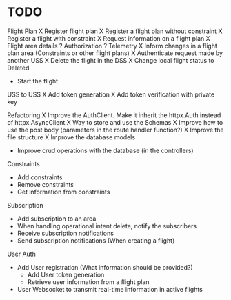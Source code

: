 # TODO

Flight Plan
X Register flight plan
    X Register a flight plan without constraint
    X Register a flight with constraint
X Request information on a flight plan
    X Flight area details
    ? Authorization
    ? Telemetry
X Inform changes in a flight plan area (Constraints or other flight plans)
    X Authenticate request made by another USS
    X Delete the flight in the DSS
    X Change local flight status to Deleted
- Start the flight

USS to USS
X Add token generation
X Add token verification with private key

Refactoring
X Improve the AuthClient. Make it inherit the httpx.Auth instead of httpx.AsyncClient
X Way to store and use the Schemas
    X Improve how to use the post body (parameters in the route handler function?)
    X Improve the file structure
X Improve the database models
- Improve crud operations with the database (in the controllers)

Constraints
- Add constraints
- Remove constraints
- Get information from constraints

Subscription
- Add subscription to an area
- When handling operational intent delete, notify the subscribers
- Receive subscription notifications
- Send subscription notifications (When creating a flight)

User Auth
- Add User registration (What information should be provided?)
    - Add User token generation
    - Retrieve user information from a flight plan
- User Websocket to transmit real-time information in active flights

